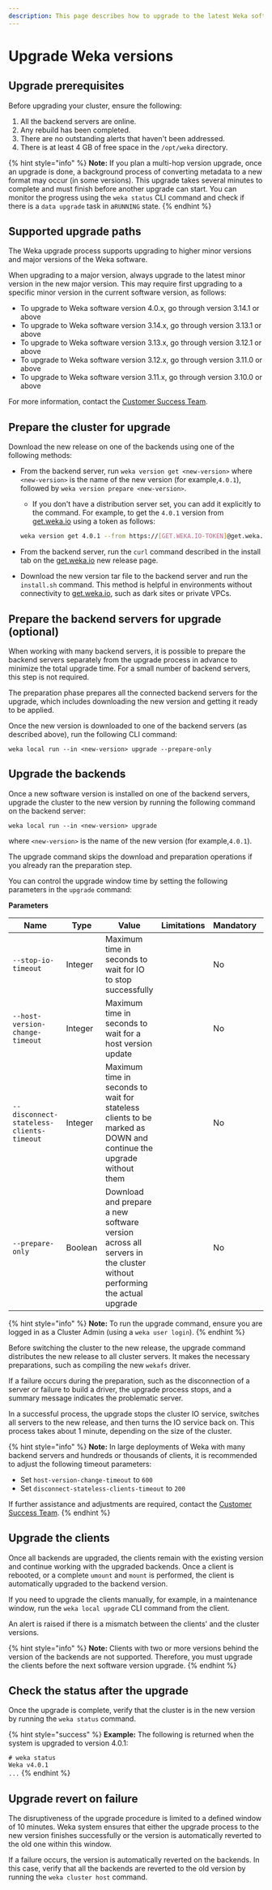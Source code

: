 ```yaml
---
description: This page describes how to upgrade to the latest Weka software version.
---
```


# Upgrade Weka versions

## Upgrade prerequisites&#x20;

Before upgrading your cluster, ensure the following:

1. All the backend servers are online.
2. Any rebuild has been completed.
3. There are no outstanding alerts that haven't been addressed.
4. There is at least 4 GB of free space in the `/opt/weka` directory.

{% hint style="info" %}
**Note:** If you plan a multi-hop version upgrade, once an upgrade is done, a background process of converting metadata to a new format may occur (in some versions). This upgrade takes several minutes to complete and must finish before another upgrade can start. You can monitor the progress using the `weka status` CLI command and check if there is a `data upgrade` task in a`RUNNING` state.
{% endhint %}

## Supported upgrade paths

The Weka upgrade process supports upgrading to higher minor versions and major versions of the Weka software.

When upgrading to a major version, always upgrade to the latest minor version in the new major version. This may require first upgrading to a specific minor version in the current software version, as follows:

* To upgrade to Weka software version 4.0.x, go through version 3.14.1 or above
* To upgrade to Weka software version 3.14.x, go through version 3.13.1 or above
* To upgrade to Weka software version 3.13.x, go through version 3.12.1 or above
* To upgrade to Weka software version 3.12.x, go through version 3.11.0 or above
* To upgrade to Weka software version 3.11.x, go through version 3.10.0 or above

For more information, contact the [Customer Success Team](../support/getting-support-for-your-weka-system.md#contact-customer-success-team).

## Prepare the cluster for upgrade

Download the new release on one of the backends using one of the following methods:

*   From the backend server, run `weka version get <new-version>` where `<new-version>` is the name of the new version (for example,`4.0.1`), followed by `weka version prepare <new-version>`.&#x20;

    * If you don't have a distribution server set, you can add it explicitly to the command. For example, to get the `4.0.1` version from [get.weka.io](https://get.weka.io/ui/releases/) using a token as follows:&#x20;

    ```bash
    weka version get 4.0.1 --from https://[GET.WEKA.IO-TOKEN]@get.weka.io
    ```
* From the backend server, run the `curl` command described in the install tab on the [get.weka.io](https://get.weka.io/ui/releases/) new release page.
* Download the new version tar file to the backend server and run the `install.sh` command. This method is helpful in environments without connectivity to [get.weka.io](https://get.weka.io), such as dark sites or private VPCs.

## Prepare the backend servers for upgrade (optional)

When working with many backend servers, it is possible to prepare the backend servers separately from the upgrade process in advance to minimize the total upgrade time. For a small number of backend servers, this step is not required.&#x20;

The preparation phase prepares all the connected backend servers for the upgrade, which includes downloading the new version and getting it ready to be applied.

Once the new version is downloaded to one of the backend servers (as described above), run the following CLI command:

`weka local run --in <new-version> upgrade --prepare-only`

## Upgrade the backends

Once a new software version is installed on one of the backend servers, upgrade the cluster to the new version by running the following command on the backend server:

`weka local run --in <new-version> upgrade`

where `<new-version>` is the name of the new version (for example,`4.0.1`).

The upgrade command skips the download and preparation operations if you already ran the preparation step.

You can control the upgrade window time by setting the following parameters in the `upgrade` command:

**Parameters**

| **Name**                                 | **Type** | **Value**                                                                                                           | **Limitations** | **Mandatory** | **Default** |
| ---------------------------------------- | -------- | ------------------------------------------------------------------------------------------------------------------- | --------------- | ------------- | ----------- |
| `--stop-io-timeout`                      | Integer  | Maximum time in seconds to wait for IO to stop successfully                                                         |                 | No            | 90          |
| `--host-version-change-timeout`          | Integer  | Maximum time in seconds to wait for a host version update                                                           |                 | No            | 180         |
| `--disconnect-stateless-clients-timeout` | Integer  | Maximum time in seconds to wait for stateless clients to be marked as DOWN and continue the upgrade without them    |                 | No            | 60          |
| `--prepare-only`                         | Boolean  | Download and prepare a new software version across all servers in the cluster without performing the actual upgrade |                 | No            | False       |

{% hint style="info" %}
**Note:** To run the upgrade command, ensure you are logged in as a Cluster Admin (using a `weka user login`).
{% endhint %}

Before switching the cluster to the new release, the upgrade command distributes the new release to all cluster servers. It makes the necessary preparations, such as compiling the new `wekafs` driver.

If a failure occurs during the preparation, such as the disconnection of a server or failure to build a driver, the upgrade process stops, and a summary message indicates the problematic server.

In a successful process, the upgrade stops the cluster IO service, switches all servers to the new release, and then turns the IO service back on. This process takes about 1 minute, depending on the size of the cluster.

{% hint style="info" %}
**Note:** In large deployments of Weka with many backend servers and hundreds or thousands of clients, it is recommended to adjust the following timeout parameters: &#x20;

* Set `host-version-change-timeout` to `600`
* Set `disconnect-stateless-clients-timeout` to `200`

If further assistance and adjustments are required, contact the [Customer Success Team](../support/getting-support-for-your-weka-system.md#contact-customer-success-team).
{% endhint %}

## Upgrade the clients

Once all backends are upgraded, the clients remain with the existing version and continue working with the upgraded backends. Once a client is rebooted, or a complete `umount` and `mount` is performed, the client is automatically upgraded to the backend version.

If you need to upgrade the clients manually, for example, in a maintenance window, run the `weka local upgrade` CLI command from the client.

An alert is raised if there is a mismatch between the clients' and the cluster versions.

{% hint style="info" %}
**Note:** Clients with two or more versions behind the version of the backends are not supported. Therefore, you must upgrade the clients before the next software version upgrade.
{% endhint %}

## Check the status after the upgrade

Once the upgrade is complete, verify that the cluster is in the new version by running the `weka status` command.

{% hint style="success" %}
**Example:** The following is returned when the system is upgraded to version 4.0.1:

`# weka status`  \
`Weka v4.0.1`   \
`...`
{% endhint %}

## Upgrade revert on failure

The disruptiveness of the upgrade procedure is limited to a defined window of 10 minutes. Weka system ensures that either the upgrade process to the new version finishes successfully or the version is automatically reverted to the old one within this window.

If a failure occurs, the version is automatically reverted on the backends. In this case, verify that all the backends are reverted to the old version by running the `weka cluster host` command.
